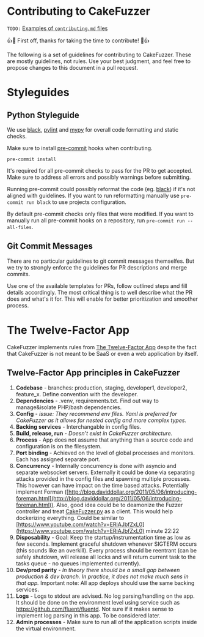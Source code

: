 # Contributing to CakeFuzzer

`TODO:` [Examples of `contributing.md` files](https://docs.github.com/en/communities/setting-up-your-project-for-healthy-contributions/setting-guidelines-for-repository-contributors#examples-of-contribution-guidelines)

👍🎉 First off, thanks for taking the time to contribute! 🎉👍

The following is a set of guidelines for contributing to CakeFuzzer.
These are mostly guidelines, not rules.
Use your best judgment, and feel free to propose changes to this document in a pull request.

# Styleguides

## Python Styleguide

We use [black](https://github.com/psf/black), [pylint](https://github.com/pre-commit/mirrors-pylint) and [mypy](https://github.com/pre-commit/mirrors-mypy) for overall code formatting and static checks.

Make sure to install [pre-commit](https://pre-commit.com/) hooks when contributing.

```
pre-commit install
```

It's required for all pre-commit checks to pass for the PR to get accepted.
Make sure to address all errors and possibly warnings before submitting.

Running pre-commit could possibly reformat the code (eg. [black](https://github.com/psf/black)) if it's not aligned with guidelines. If you want to run reformatting manually use `pre-commit run black` to use projects configuration.

By default pre-commit checks only files that were modified.
If you want to manually run all pre-commit hooks on a repository, run `pre-commit run --all-files`.

## Git Commit Messages

There are no particular guidelines to git commit messages themselfes.
But we try to strongly enforce the guidelines for PR descriptions and merge commits.

Use one of the available templates for PRs, follow outlined steps and fill details accordingly.
The most critical thing is to well describe what the PR does and what's it for.
This will enable for better prioritization and smoother process.



# The Twelve-Factor App
CakeFuzzer implements rules from [The Twelve-Factor App](https://12factor.net) despite the fact that CakeFuzzer is not meant to be SaaS or even a web application by itself.
## Twelve-Factor App principles in CakeFuzzer
1. **Codebase** - branches: production, staging, developer1, developer2, feature_x. Define convention with the developer.
2. **Dependencies** - .venv, requirements.txt. Find out way to manage&isolate PHP/bash dependencies.
3. **Config** - *issue: They recommend env files. Yaml is preferred for CakeFuzzer as it allows for nested config and more complex types.*
4. **Backing** **services** - Interchangable in config files.
5. **Build, release, run** - *Doesn’t exist in CakeFuzzer architecture.*
6. **Process** - App does not assume that anything than a source code and configuration is on the filesystem.
7. **Port binding** - Achieved on the level of global processes and monitors. Each has assigned separate port.
8. **Concurrency** - Internally concurrency is done with asyncio and separate websocket servers. Externally it could be  done via separating attacks provided in the config files and spawning multiple processes. This however can have impact on the time based attacks. Potentially implement Forman ([http://blog.daviddollar.org/2011/05/06/introducing-foreman.html](http://blog.daviddollar.org/2011/05/06/introducing-foreman.html)). Also, good idea could be to deamonize the Fuzzer controller and treat [CakeFuzzer.py](http://CakeFuzzer.py) as a client. This would help  dockerizing everything. Could be similar to [https://www.youtube.com/watch?v=ERiAJbfZxL0](https://www.youtube.com/watch?v=ERiAJbfZxL0) minute 22:22
9. **Disposability** - Goal: Keep the startup/instrumentation time as low as few seconds. Implement graceful shutdown whenever SIGTERM occurs (this sounds like an overkill). Every process should be reentrant (can be safely shutdown, will release all locks and will return current task to the tasks queue - no queues implemented currently).
10. **Dev/prod parity** - *In theory there should be a small gap between production & dev branch. In practice, it does not make much sens in that app.* Important note: All app deploys should use the same backing services.
11. **Logs** - Logs to stdout are advised. No log parsing/handling on the app. It should be done on the environment level using service such as https://github.com/fluent/fluentd. Not sure if it makes sense to implement log parsing in this app. To be considered later.
12. **Admin processes** - Make sure to run all of the application scripts inside the virtual environment.
